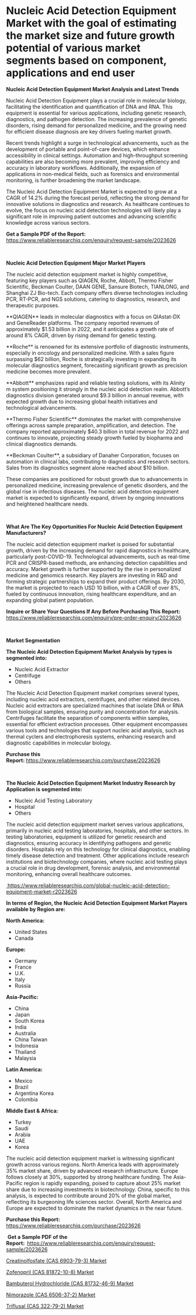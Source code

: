 <p><h1>Nucleic Acid Detection Equipment Market with the goal of estimating the market size and future growth potential of various market segments based on component, applications and end user</h1></p><p><strong>Nucleic Acid Detection Equipment Market Analysis and Latest Trends</strong></p>
<p><p>Nucleic Acid Detection Equipment plays a crucial role in molecular biology, facilitating the identification and quantification of DNA and RNA. This equipment is essential for various applications, including genetic research, diagnostics, and pathogen detection. The increasing prevalence of genetic disorders, rising demand for personalized medicine, and the growing need for efficient disease diagnosis are key drivers fueling market growth.</p><p>Recent trends highlight a surge in technological advancements, such as the development of portable and point-of-care devices, which enhance accessibility in clinical settings. Automation and high-throughput screening capabilities are also becoming more prevalent, improving efficiency and accuracy in laboratory workflows. Additionally, the expansion of applications in non-medical fields, such as forensics and environmental monitoring, is further broadening the market landscape.</p><p>The Nucleic Acid Detection Equipment Market is expected to grow at a CAGR of 14.2% during the forecast period, reflecting the strong demand for innovative solutions in diagnostics and research. As healthcare continues to evolve, the focus on nucleic acid detection technologies will likely play a significant role in improving patient outcomes and advancing scientific knowledge across various sectors.</p></p>
<p><strong>Get a Sample PDF of the Report:&nbsp;</strong> <a href="https://www.reliableresearchiq.com/enquiry/request-sample/2023626?utm_campaign=1755&utm_medium=2&utm_source=Github&utm_content=ia&utm_term=30102024&utm_id=nucleic-acid-detection-equipment">https://www.reliableresearchiq.com/enquiry/request-sample/2023626</a></p>
<p>&nbsp;</p>
<p><strong>Nucleic Acid Detection Equipment Major Market Players</strong></p>
<p><p>The nucleic acid detection equipment market is highly competitive, featuring key players such as QIAGEN, Roche, Abbott, Thermo Fisher Scientific, Beckman Coulter, DAAN GENE, Sansure Biotech, TIANLONG, and Shanghai ZJ Bio-tech. Each company offers diverse technologies including PCR, RT-PCR, and NGS solutions, catering to diagnostics, research, and therapeutic purposes.</p><p>**QIAGEN** leads in molecular diagnostics with a focus on QIAstat-DX and GeneReader platforms. The company reported revenues of approximately $1.53 billion in 2022, and it anticipates a growth rate of around 8% CAGR, driven by rising demand for genetic testing.</p><p>**Roche** is renowned for its extensive portfolio of diagnostic instruments, especially in oncology and personalized medicine. With a sales figure surpassing $62 billion, Roche is strategically investing in expanding its molecular diagnostics segment, forecasting significant growth as precision medicine becomes more prevalent.</p><p>**Abbott** emphasizes rapid and reliable testing solutions, with its Alinity m system positioning it strongly in the nucleic acid detection realm. Abbott’s diagnostics division generated around $9.3 billion in annual revenue, with expected growth due to increasing global health initiatives and technological advancements.</p><p>**Thermo Fisher Scientific** dominates the market with comprehensive offerings across sample preparation, amplification, and detection. The company reported approximately $40.3 billion in total revenue for 2022 and continues to innovate, projecting steady growth fueled by biopharma and clinical diagnostics demands.</p><p>**Beckman Coulter**, a subsidiary of Danaher Corporation, focuses on automation in clinical labs, contributing to diagnostics and research sectors. Sales from its diagnostics segment alone reached about $10 billion.</p><p>These companies are positioned for robust growth due to advancements in personalized medicine, increasing prevalence of genetic disorders, and the global rise in infectious diseases. The nucleic acid detection equipment market is expected to significantly expand, driven by ongoing innovations and heightened healthcare needs.</p></p>
<p>&nbsp;</p>
<p><strong>What Are The Key Opportunities For Nucleic Acid Detection Equipment Manufacturers?</strong></p>
<p><p>The nucleic acid detection equipment market is poised for substantial growth, driven by the increasing demand for rapid diagnostics in healthcare, particularly post-COVID-19. Technological advancements, such as real-time PCR and CRISPR-based methods, are enhancing detection capabilities and accuracy. Market growth is further supported by the rise in personalized medicine and genomics research. Key players are investing in R&D and forming strategic partnerships to expand their product offerings. By 2030, the market is projected to reach USD 10 billion, with a CAGR of over 8%, fueled by continuous innovation, rising healthcare expenditure, and an expanding global patient population.</p></p>
<p><strong>Inquire or Share Your Questions If Any Before Purchasing This Report:</strong> <a href="https://www.reliableresearchiq.com/enquiry/pre-order-enquiry/2023626?utm_campaign=1755&utm_medium=2&utm_source=Github&utm_content=ia&utm_term=30102024&utm_id=nucleic-acid-detection-equipment">https://www.reliableresearchiq.com/enquiry/pre-order-enquiry/2023626</a></p>
<p>&nbsp;</p>
<p><strong>Market Segmentation</strong></p>
<p><strong>The Nucleic Acid Detection Equipment Market Analysis by types is segmented into:</strong></p>
<p><ul><li>Nucleic Acid Extractor</li><li>Centrifuge</li><li>Others</li></ul></p>
<p><p>The Nucleic Acid Detection Equipment market comprises several types, including nucleic acid extractors, centrifuges, and other related devices. Nucleic acid extractors are specialized machines that isolate DNA or RNA from biological samples, ensuring purity and concentration for analysis. Centrifuges facilitate the separation of components within samples, essential for efficient extraction processes. Other equipment encompasses various tools and technologies that support nucleic acid analysis, such as thermal cyclers and electrophoresis systems, enhancing research and diagnostic capabilities in molecular biology.</p></p>
<p><strong>Purchase this Report:&nbsp;</strong><a href="https://www.reliableresearchiq.com/purchase/2023626?utm_campaign=1755&utm_medium=2&utm_source=Github&utm_content=ia&utm_term=30102024&utm_id=nucleic-acid-detection-equipment">https://www.reliableresearchiq.com/purchase/2023626</a></p>
<p>&nbsp;</p>
<p><strong>The Nucleic Acid Detection Equipment Market Industry Research by Application is segmented into:</strong></p>
<p><ul><li>Nucleic Acid Testing Laboratory</li><li>Hospital</li><li>Others</li></ul></p>
<p><p>The nucleic acid detection equipment market serves various applications, primarily in nucleic acid testing laboratories, hospitals, and other sectors. In testing laboratories, equipment is utilized for genetic research and diagnostics, ensuring accuracy in identifying pathogens and genetic disorders. Hospitals rely on this technology for clinical diagnostics, enabling timely disease detection and treatment. Other applications include research institutions and biotechnology companies, where nucleic acid testing plays a crucial role in drug development, forensic analysis, and environmental monitoring, enhancing overall healthcare outcomes.</p></p>
<p><a href="https://www.reliableresearchiq.com/global-nucleic-acid-detection-equipment-market-r2023626?utm_campaign=1755&utm_medium=2&utm_source=Github&utm_content=ia&utm_term=30102024&utm_id=nucleic-acid-detection-equipment">&nbsp;https://www.reliableresearchiq.com/global-nucleic-acid-detection-equipment-market-r2023626</a></p>
<p><strong>In terms of Region, the Nucleic Acid Detection Equipment Market Players available by Region are:</strong></p>
<p>
    <p> <strong> North America: </strong>
        <ul>
            <li>United States</li>
            <li>Canada</li>
        </ul>
        </p> 
    <p> <strong> Europe: </strong>
        <ul>
            <li>Germany</li>
            <li>France</li>
            <li>U.K.</li>
            <li>Italy</li>
            <li>Russia</li>
        </ul>
        </p> 
    <p> <strong> Asia-Pacific: </strong>
        <ul>
            <li>China</li>
            <li>Japan</li>
            <li>South Korea</li>
            <li>India</li>
            <li>Australia</li>
            <li>China Taiwan</li>
            <li>Indonesia</li>
            <li>Thailand</li>
            <li>Malaysia</li>
        </ul>
        </p> 
    <p> <strong> Latin America: </strong>
        <ul>
            <li>Mexico</li>
            <li>Brazil</li>
            <li>Argentina Korea</li>
            <li>Colombia</li>
        </ul>
        </p> 
    <p> <strong> Middle East & Africa: </strong>
        <ul>
            <li>Turkey</li>
            <li>Saudi</li>
            <li>Arabia</li>
            <li>UAE</li>
            <li>Korea</li>
        </ul>
    </p>
    </p>
<p><p>The nucleic acid detection equipment market is witnessing significant growth across various regions. North America leads with approximately 35% market share, driven by advanced research infrastructure. Europe follows closely at 30%, supported by strong healthcare funding. The Asia-Pacific region is rapidly expanding, poised to capture about 25% market share due to increasing investments in biotechnology. China, specific to this analysis, is expected to contribute around 20% of the global market, reflecting its burgeoning life sciences sector. Overall, North America and Europe are expected to dominate the market dynamics in the near future.</p></p>
<p><strong>Purchase this Report: </strong><a href="https://www.reliableresearchiq.com/purchase/2023626?utm_campaign=1755&utm_medium=2&utm_source=Github&utm_content=ia&utm_term=30102024&utm_id=nucleic-acid-detection-equipment">https://www.reliableresearchiq.com/purchase/2023626</a></p>
<p>&nbsp;<strong>Get a Sample PDF of the Report:&nbsp;&nbsp;</strong><a href="https://www.reliableresearchiq.com/enquiry/request-sample/2023626?utm_campaign=1755&utm_medium=2&utm_source=Github&utm_content=ia&utm_term=30102024&utm_id=nucleic-acid-detection-equipment">https://www.reliableresearchiq.com/enquiry/request-sample/2023626</a></p>
<p><strong></strong></p>
<p><p><a href="https://www.linkedin.com/pulse/creatinolfosfate-cas-6903-79-3-market-drivers-challenges-forecast-wb07c?utm_campaign=1755&utm_medium=2&utm_source=Github&utm_content=ia&utm_term=30102024&utm_id=nucleic-acid-detection-equipment">Creatinolfosfate (CAS 6903-79-3) Market</a></p><p><a href="https://www.linkedin.com/pulse/trends-global-zofenopril-cas-81872-10-8-market-forecast-analysis-eyjxc?utm_campaign=1755&utm_medium=2&utm_source=Github&utm_content=ia&utm_term=30102024&utm_id=nucleic-acid-detection-equipment">Zofenopril (CAS 81872-10-8) Market</a></p><p><a href="https://www.linkedin.com/pulse/trends-global-bambuterol-hydrochloride-cas-81732-46-9-market-5ebbc?utm_campaign=1755&utm_medium=2&utm_source=Github&utm_content=ia&utm_term=30102024&utm_id=nucleic-acid-detection-equipment">Bambuterol Hydrochloride (CAS 81732-46-9) Market</a></p><p><a href="https://www.linkedin.com/pulse/nimorazole-cas-6506-37-2-market-overview-forecast-2024-2031-detailed-z2uyc?utm_campaign=1755&utm_medium=2&utm_source=Github&utm_content=ia&utm_term=30102024&utm_id=nucleic-acid-detection-equipment">Nimorazole (CAS 6506-37-2) Market</a></p><p><a href="https://www.linkedin.com/pulse/evolution-triflusal-cas-322-79-2-market-key-shifts-from-2024-2031-3lqjc?utm_campaign=1755&utm_medium=2&utm_source=Github&utm_content=ia&utm_term=30102024&utm_id=nucleic-acid-detection-equipment">Triflusal (CAS 322-79-2) Market</a></p></p>